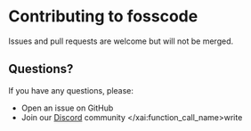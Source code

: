 # Contributing to fosscode

Issues and pull requests are welcome but will not be merged.

## Questions?

If you have any questions, please:

- Open an issue on GitHub
- Join our [Discord](https://discord.gg/UUVZqdPG) community</content>
  </xai:function_call_name>write
